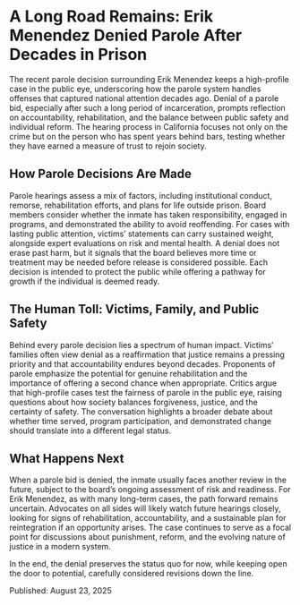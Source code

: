 # A Long Road Remains: Erik Menendez Denied Parole After Decades in Prison

The recent parole decision surrounding Erik Menendez keeps a high-profile case in the public eye, underscoring how the parole system handles offenses that captured national attention decades ago. Denial of a parole bid, especially after such a long period of incarceration, prompts reflection on accountability, rehabilitation, and the balance between public safety and individual reform. The hearing process in California focuses not only on the crime but on the person who has spent years behind bars, testing whether they have earned a measure of trust to rejoin society.

## How Parole Decisions Are Made

Parole hearings assess a mix of factors, including institutional conduct, remorse, rehabilitation efforts, and plans for life outside prison. Board members consider whether the inmate has taken responsibility, engaged in programs, and demonstrated the ability to avoid reoffending. For cases with lasting public attention, victims’ statements can carry sustained weight, alongside expert evaluations on risk and mental health. A denial does not erase past harm, but it signals that the board believes more time or treatment may be needed before release is considered possible. Each decision is intended to protect the public while offering a pathway for growth if the individual is deemed ready.

## The Human Toll: Victims, Family, and Public Safety

Behind every parole decision lies a spectrum of human impact. Victims’ families often view denial as a reaffirmation that justice remains a pressing priority and that accountability endures beyond decades. Proponents of parole emphasize the potential for genuine rehabilitation and the importance of offering a second chance when appropriate. Critics argue that high-profile cases test the fairness of parole in the public eye, raising questions about how society balances forgiveness, justice, and the certainty of safety. The conversation highlights a broader debate about whether time served, program participation, and demonstrated change should translate into a different legal status.

## What Happens Next

When a parole bid is denied, the inmate usually faces another review in the future, subject to the board’s ongoing assessment of risk and readiness. For Erik Menendez, as with many long-term cases, the path forward remains uncertain. Advocates on all sides will likely watch future hearings closely, looking for signs of rehabilitation, accountability, and a sustainable plan for reintegration if an opportunity arises. The case continues to serve as a focal point for discussions about punishment, reform, and the evolving nature of justice in a modern system.

In the end, the denial preserves the status quo for now, while keeping open the door to potential, carefully considered revisions down the line.

Published: August 23, 2025
